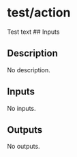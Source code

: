 # test/action

Test text ## Inputs

## Description
<!-- AUTO-DOC-DESCRIPTION:START - Do not remove or modify this section -->
No description.
<!-- AUTO-DOC-DESCRIPTION:END -->

## Inputs

<!-- AUTO-DOC-INPUT:START - Do not remove or modify this section -->
No inputs.
<!-- AUTO-DOC-INPUT:END -->

## Outputs

<!-- AUTO-DOC-OUTPUT:START - Do not remove or modify this section -->
No outputs.
<!-- AUTO-DOC-OUTPUT:END -->
